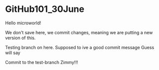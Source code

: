 # GitHub101_30June

Hello microworld!

We don't save here, we commit changes, meaning we are putting a new version of  this.

Testing branch on here. 
Supposed to ive a good commit message
Guess will say

Commit to the test-branch Zimmy!!!
